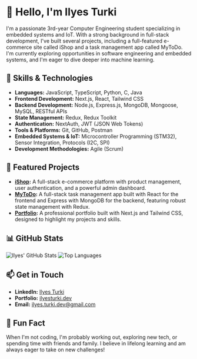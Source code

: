 # 👋 Hello, I'm Ilyes Turki

I'm a passionate 3rd-year Computer Engineering student specializing in embedded systems and IoT. With a strong background in full-stack development, I've built several projects, including a full-featured e-commerce site called iShop and a task management app called MyToDo. I'm currently exploring opportunities in software engineering and embedded systems, and I'm eager to dive deeper into machine learning.

## 🚀 Skills & Technologies

- **Languages:** JavaScript, TypeScript, Python, C, Java
- **Frontend Development:** Next.js, React, Tailwind CSS
- **Backend Development:** Node.js, Express.js, MongoDB, Mongoose, MySQL, RESTful APIs
- **State Management:** Redux, Redux Toolkit
- **Authentication:** NextAuth, JWT (JSON Web Tokens)
- **Tools & Platforms:** Git, GitHub, Postman
- **Embedded Systems & IoT:** Microcontroller Programming (STM32), Sensor Integration, Protocols (I2C, SPI)
- **Development Methodologies:** Agile (Scrum)

## 🌟 Featured Projects

- **[iShop](https://github.com/your-github/ishop):** A full-stack e-commerce platform with product management, user authentication, and a powerful admin dashboard.
- **[MyToDo](https://github.com/your-github/mytodo):** A full-stack task management app built with React for the frontend and Express with MongoDB for the backend, featuring robust state management with Redux.
- **[Portfolio](https://github.com/your-github/portfolio):** A professional portfolio built with Next.js and Tailwind CSS, designed to highlight my projects and skills.

## 📊 GitHub Stats

![Ilyes' GitHub Stats](https://github-readme-stats.vercel.app/api?username=ilyesturki&show_icons=true&theme=radical)
![Top Languages](https://github-readme-stats.vercel.app/api/top-langs/?username=ilyesturki&layout=compact&theme=radical)

## 📫 Get in Touch

- **LinkedIn:** [Ilyes Turki](https://www.linkedin.com/in/ilyesturki/)
- **Portfolio:** [ilyesturki.dev](https://ilyesturki.me)
- **Email:** ilyes.turki.dev@gmail.com

## 🌱 Fun Fact

When I'm not coding, I'm probably working out, exploring new tech, or spending time with friends and family. I believe in lifelong learning and am always eager to take on new challenges!
